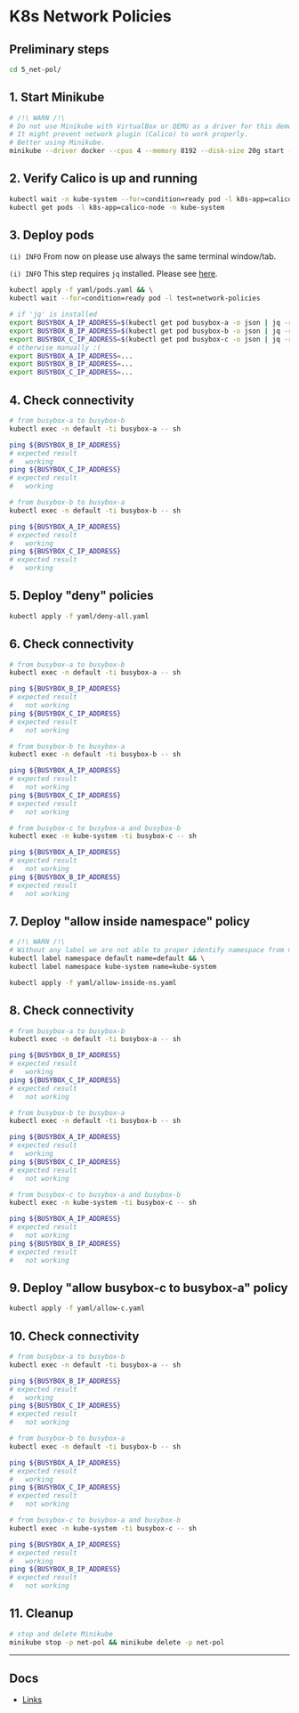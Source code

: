 
# K8s Network Policies

## Preliminary steps

```bash
cd 5_net-pol/
```

## 1. Start Minikube

```bash
# /!\ WARN /!\
# Do not use Minikube with VirtualBox or QEMU as a driver for this demo. 
# It might prevent network plugin (Calico) to work properly. 
# Better using Minikube.
minikube --driver docker --cpus 4 --memory 8192 --disk-size 20g start -p net-pol --network-plugin cni --cni calico
```

## 2. Verify Calico is up and running

```bash
kubectl wait -n kube-system --for=condition=ready pod -l k8s-app=calico-node && \
kubectl get pods -l k8s-app=calico-node -n kube-system
```

## 3. Deploy pods

`(i) INFO` From now on please use always the same terminal window/tab.

`(i) INFO` This step requires `jq` installed. Please see [here](https://stedolan.github.io/jq/download/).

```bash
kubectl apply -f yaml/pods.yaml && \
kubectl wait --for=condition=ready pod -l test=network-policies

# if 'jq' is installed
export BUSYBOX_A_IP_ADDRESS=$(kubectl get pod busybox-a -o json | jq -r '.status.podIP')
export BUSYBOX_B_IP_ADDRESS=$(kubectl get pod busybox-b -o json | jq -r '.status.podIP')
export BUSYBOX_C_IP_ADDRESS=$(kubectl get pod busybox-c -o json | jq -r '.status.podIP')
# otherwise manually :(
export BUSYBOX_A_IP_ADDRESS=...
export BUSYBOX_B_IP_ADDRESS=...
export BUSYBOX_C_IP_ADDRESS=...
```

## 4. Check connectivity

```bash
# from busybox-a to busybox-b
kubectl exec -n default -ti busybox-a -- sh

ping ${BUSYBOX_B_IP_ADDRESS}
# expected result
# 	working
ping ${BUSYBOX_C_IP_ADDRESS}
# expected result
# 	working

# from busybox-b to busybox-a
kubectl exec -n default -ti busybox-b -- sh

ping ${BUSYBOX_A_IP_ADDRESS}
# expected result
# 	working
ping ${BUSYBOX_C_IP_ADDRESS}
# expected result
# 	working
```

## 5. Deploy "deny" policies

```bash
kubectl apply -f yaml/deny-all.yaml
```

## 6. Check connectivity

```bash
# from busybox-a to busybox-b
kubectl exec -n default -ti busybox-a -- sh

ping ${BUSYBOX_B_IP_ADDRESS}
# expected result
# 	not working
ping ${BUSYBOX_C_IP_ADDRESS}
# expected result
# 	not working

# from busybox-b to busybox-a
kubectl exec -n default -ti busybox-b -- sh

ping ${BUSYBOX_A_IP_ADDRESS}
# expected result
# 	not working
ping ${BUSYBOX_C_IP_ADDRESS}
# expected result
# 	not working

# from busybox-c to busybox-a and busybox-b
kubectl exec -n kube-system -ti busybox-c -- sh

ping ${BUSYBOX_A_IP_ADDRESS}
# expected result
# 	not working
ping ${BUSYBOX_B_IP_ADDRESS}
# expected result
# 	not working
```

## 7. Deploy "allow inside namespace" policy

```bash
# /!\ WARN /!\
# Without any label we are not able to proper identify namespace from network policies
kubectl label namespace default name=default && \
kubectl label namespace kube-system name=kube-system

kubectl apply -f yaml/allow-inside-ns.yaml
```

## 8. Check connectivity

```bash
# from busybox-a to busybox-b
kubectl exec -n default -ti busybox-a -- sh

ping ${BUSYBOX_B_IP_ADDRESS}
# expected result
# 	working
ping ${BUSYBOX_C_IP_ADDRESS}
# expected result
# 	not working

# from busybox-b to busybox-a
kubectl exec -n default -ti busybox-b -- sh

ping ${BUSYBOX_A_IP_ADDRESS}
# expected result
# 	working
ping ${BUSYBOX_C_IP_ADDRESS}
# expected result
# 	not working

# from busybox-c to busybox-a and busybox-b
kubectl exec -n kube-system -ti busybox-c -- sh

ping ${BUSYBOX_A_IP_ADDRESS}
# expected result
# 	not working
ping ${BUSYBOX_B_IP_ADDRESS}
# expected result
# 	not working
```

## 9. Deploy "allow busybox-c to busybox-a" policy

```bash
kubectl apply -f yaml/allow-c.yaml
```

## 10. Check connectivity

```bash
# from busybox-a to busybox-b
kubectl exec -n default -ti busybox-a -- sh

ping ${BUSYBOX_B_IP_ADDRESS}
# expected result
# 	working
ping ${BUSYBOX_C_IP_ADDRESS}
# expected result
# 	not working

# from busybox-b to busybox-a
kubectl exec -n default -ti busybox-b -- sh

ping ${BUSYBOX_A_IP_ADDRESS}
# expected result
# 	working
ping ${BUSYBOX_C_IP_ADDRESS}
# expected result
# 	not working

# from busybox-c to busybox-a and busybox-b
kubectl exec -n kube-system -ti busybox-c -- sh

ping ${BUSYBOX_A_IP_ADDRESS}
# expected result
# 	working
ping ${BUSYBOX_B_IP_ADDRESS}
# expected result
# 	not working
```

## 11. Cleanup

```bash
# stop and delete Minikube
minikube stop -p net-pol && minikube delete -p net-pol
```

---

## Docs

- [Links](docs/links.md)
